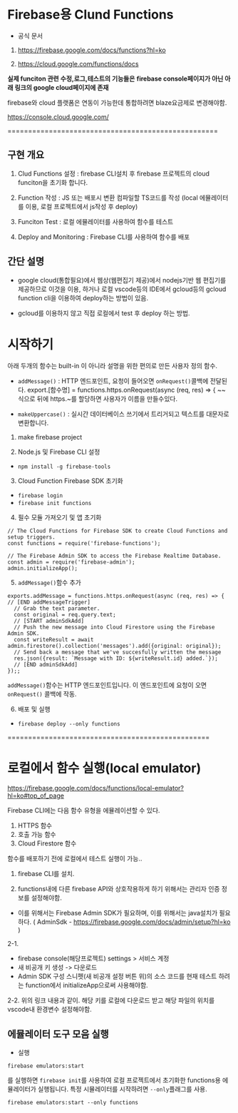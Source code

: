 
# Firebase용 Clund Functions

- 공식 문서
1. https://firebase.google.com/docs/functions?hl=ko

2. https://cloud.google.com/functions/docs

**실제 funciton 관련 수정,로그,테스트의 기능들은**
**firebase console페이지가 아닌 아래 링크의 google cloud페이지에 존재**

firebase와 cloud 플랫폼은 연동이 가능한데 통합하려면 blaze요금제로 변경해야함.

https://console.cloud.google.com/


===================================================

## 구현 개요
1. Clud Functions 설정 : firebase CLI설치 후 firebase 프로젝트의 cloud funciton을 초기화 합니다.

2. Function 작성 : JS 또는 배포시 변환 컴파일할 TS코드를 작성
(local 에뮬레이터를 이용, 로컬 프로젝트에서 js작성 후 deploy)

3. Funciton Test : 로컬 에뮬레이터를 사용하여 함수를 테스트

4. Deploy and Monitoring : Firebase CLI를 사용하여 함수를 배포

## 간단 설명

- google cloud(통합필요)에서 웹상(웹편집기 제공)에서 nodejs기반 웹 편집기를 제공하므로 이것을 이용, 하거나 로컬 vscode등의 IDE에서 gcloud등의 gcloud function cli을 이용하여 deploy하는 방법이 있음.

- gcloud를 이용하지 않고 직접 로컬에서 test 후 deploy 하는 방법.




# 시작하기

아래 두개의 함수는 built-in 이 아니라 설명을 위한 편의로 만든 사용자 정의 함수.

- `addMessage()` : HTTP 엔드포인트, 요청이 들어오면 `onRequest()`콜백에 전달된다.
export.[함수명] = functions.https.onRequest(async (req, res) => { ~~ 
식으로 뒤에 https.~를 할당하면 사용자가 이름을 만들수있다.

- `makeUppercase()` : 실시간 데이터베이스 쓰기에서 트리거되고 텍스트를 대문자로 변환합니다.


1. make firebase project

2. Node.js 및 Firebase CLI 설정
- `npm install -g firebase-tools` 

3. Cloud Function Firebase SDK 초기화
- `firebase login`
- `firebase init functions`

4. 필수 모듈 가져오기 및 앱 초기화
```
// The Cloud Functions for Firebase SDK to create Cloud Functions and setup triggers.
const functions = require('firebase-functions');

// The Firebase Admin SDK to access the Firebase Realtime Database.
const admin = require('firebase-admin');
admin.initializeApp();
```

5. `addMessage()`함수 추가

```
exports.addMessage = functions.https.onRequest(async (req, res) => {
// [END addMessageTrigger]
  // Grab the text parameter.
  const original = req.query.text;
  // [START adminSdkAdd]
  // Push the new message into Cloud Firestore using the Firebase Admin SDK.
  const writeResult = await admin.firestore().collection('messages').add({original: original});
  // Send back a message that we've succesfully written the message
  res.json({result: `Message with ID: ${writeResult.id} added.`});
  // [END adminSdkAdd]
});;
```

`addMessage()`함수는 HTTP 엔드포인트입니다. 이 엔드포인트에 요청이 오면 `onRequest()` 콜백에 작동.

6. 배포 및 실행

- `firebase deploy --only functions`



=================================================

# 로컬에서 함수 실행(local emulator)

https://firebase.google.com/docs/functions/local-emulator?hl=ko#top_of_page

Firebase CLI에는 다음 함수 유형을 에뮬레이션할 수 있다.
1. HTTPS 함수
2. 호출 가능 함수
3. Cloud Firestore 함수

함수를 배포하기 전에 로컬에서 테스트 실행이 가능..


1. firebase CLI를 설치.

2. functions내에 다른 firebase API와 상호작용하게 하기 위해서는 관리자 인증 정보를 설정해야함.

- 이를 위해서는 Firebase Admin SDK가 필요하며, 이를 위해서는 java설치가 필요하다. ( AdminSdk -  https://firebase.google.com/docs/admin/setup?hl=ko )


2-1. 
- firebase console(해당프로젝트) settings > 서비스 계정 
- 새 비공개 키 생성 -> 다운로드
-  Admin SDK 구성 스니펫(새 비공개 설정 버튼 위)의 소스 코드를 현재 테스트 하려는 function에서 initializeApp으로써 사용해야함.

2-2. 위의 링크 내용과 같이. 해당 키를 로컬에 다운로드 받고 해당 파일의 위치를 vscode내 환경변수 설정해야함.


## 에뮬레이터 도구 모음 실행

- 실행
```
firebase emulators:start
```
를 실행하면 `firebase init`를 사용하여 로컬 프로젝트에서 초기화한 functions용 에뮬레이터가 실행됩니다. 특정 시뮬레이터를 시작하려면 `--only`플래그를 사용.

```
firebase emulators:start --only functions
```



